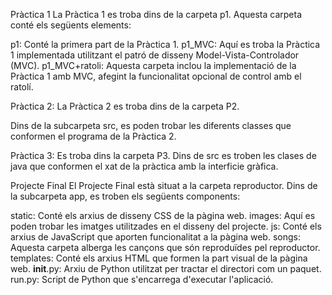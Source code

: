 Pràctica 1
La Pràctica 1 es troba dins de la carpeta p1. Aquesta carpeta conté els següents elements:

p1: Conté la primera part de la Pràctica 1.
p1_MVC: Aquí es troba la Pràctica 1 implementada utilitzant el patró de disseny Model-Vista-Controlador (MVC).
p1_MVC+ratoli: Aquesta carpeta inclou la implementació de la Pràctica 1 amb MVC, afegint la funcionalitat opcional de control amb el ratolí.

Pràctica 2:
La Pràctica 2 es troba dins de la carpeta P2. 

Dins de la subcarpeta src, es poden trobar les diferents classes que conformen el programa de la Pràctica 2.

Pràctica 3:
Es troba dins la carpeta P3. Dins de src es troben les clases de java que conformen el xat de la pràctica amb la interficie gràfica.


Projecte Final
El Projecte Final està situat a la carpeta reproductor. Dins de la subcarpeta app, es troben els següents components:

static: Conté els arxius de disseny CSS de la pàgina web.
images: Aquí es poden trobar les imatges utilitzades en el disseny del projecte.
js: Conté els arxius de JavaScript que aporten funcionalitat a la pàgina web.
songs: Aquesta carpeta alberga les cançons que són reproduïdes pel reproductor.
templates: Conté els arxius HTML que formen la part visual de la pàgina web.
__init__.py: Arxiu de Python utilitzat per tractar el directori com un paquet.
run.py: Script de Python que s'encarrega d'executar l'aplicació.
